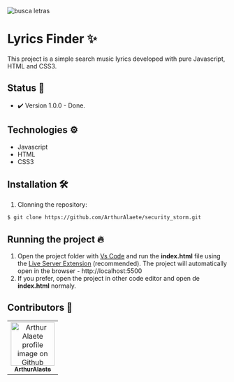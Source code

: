 ![busca letras](https://user-images.githubusercontent.com/54222632/140666110-bee4ff83-5549-44c4-b95f-a291824f178f.png)

# Lyrics Finder ✨

This project is a simple search music lyrics developed with pure Javascript, HTML and CSS3.
<br>

## Status 🎯

- ✔️ Version 1.0.0 - Done.

## Technologies ⚙️

- Javascript
- HTML 
- CSS3

## Installation 🛠️

1. Clonning the repository:

```bash
$ git clone https://github.com/ArthurAlaete/security_storm.git
```

## Running the project 🔥

1. Open the project folder with [Vs Code](https://code.visualstudio.com/) and run the **index.html** file using the [Live Server Extension](https://marketplace.visualstudio.com/items?itemName=ritwickdey.LiveServer) (recommended). The project will automatically open in the browser - http://localhost:5500
2. If you prefer, open the project in other code editor and open de **index.html** normaly.

## Contributors 🤝
<table>
  <tr>
    <td align="center">
      <a href="http://github.com/ArthurAlaete">
        <img src="https://avatars.githubusercontent.com/ArthurAlaete" width="100px;" alt="Arthur Alaete profile image on Github"/><br>
        <sub>
          <b>ArthurAlaete</b>
        </sub>
      </a>
    </td>
  </tr>
</table>



